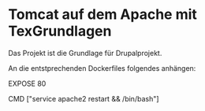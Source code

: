 # Tomcat auf dem Apache mit TexGrundlagen

Das Projekt ist die Grundlage für Drupalprojekt.

An die entstprechenden Dockerfiles folgendes anhängen:

EXPOSE 80

CMD ["service apache2 restart && /bin/bash"]